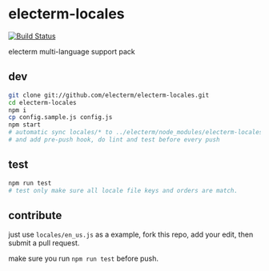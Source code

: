 # electerm-locales

[![Build Status](https://travis-ci.org/electerm/electerm-locales.svg?branch=release)](https://travis-ci.org/electerm/electerm-locales)

electerm multi-language support pack

## dev

```bash
git clone git://github.com/electerm/electerm-locales.git
cd electerm-locales
npm i
cp config.sample.js config.js
npm start
# automatic sync locales/* to ../electerm/node_modules/electerm-locales/locales/ for test
# and add pre-push hook, do lint and test before every push
```
## test
```bash
npm run test
# test only make sure all locale file keys and orders are match.
```

## contribute

just use `locales/en_us.js` as a example, fork this repo, add your edit, then submit a pull request.

make sure you run `npm run test` before push.

